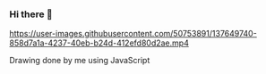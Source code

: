 ### Hi there 👋

https://user-images.githubusercontent.com/50753891/137649740-858d7a1a-4237-40eb-b24d-412efd80d2ae.mp4

Drawing done by me using JavaScript 
<!--
**lmberard/lmberard** is a ✨ _special_ ✨ repository because its `README.md` (this file) appears on your GitHub profile.

Here are some ideas to get you started:

- 🔭 I’m currently working on ...
- 🌱 I’m currently learning ...
- 👯 I’m looking to collaborate on ...
- 🤔 I’m looking for help with ...
- 💬 Ask me about ...
- 📫 How to reach me: ...
- 😄 Pronouns: ...
- ⚡ Fun fact: ...
-->

